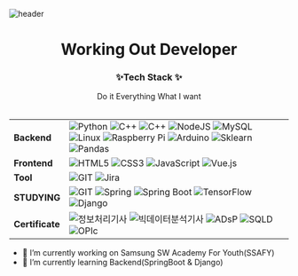 
![header](https://capsule-render.vercel.app/api?type=cylinder&color=auto&height=200&section=header&text=운동하는%20개발자&fontSize=90)




<h1 align="center"> Working Out Developer</h1>
<h3 align="center"> ✨Tech Stack ✨</h3>
<p align="center">
Do it Everything What I want <br><br>

|||
|---|---------|
|**Backend**|![Python](https://img.shields.io/badge/-Python-3776AB?&logo=python&logoColor=white)  ![C++](https://img.shields.io/badge/C++-blue.svg?style=flat&logo=c%2B%2B) ![C++](https://img.shields.io/badge/C-blue.svg?style=flat&logo=c%2B%2B) ![NodeJS](https://img.shields.io/badge/-NodeJS-339933?&logo=Node.js&logoColor=white) ![MySQL](https://img.shields.io/badge/-MySQL-4479A1?&logo=MySQL&logoColor=white) ![Linux](https://img.shields.io/badge/-Linux-333333?&logo=Linux&logoColor=white) ![Raspberry Pi](https://img.shields.io/badge/-RaspberryPi-A22846?&logo=Raspberry-pi&logoColor=white) ![Arduino ](https://img.shields.io/badge/-Arduino-00979D?&logo=Arduino&logoColor=white) ![Sklearn](https://img.shields.io/badge/-Scikit_learn-F7931E?&logo=scikit-learn&logoColor=white)  ![Pandas](https://img.shields.io/badge/-Pandas-150458?&logo=pandas&logoColor=white)|
|**Frontend**| ![HTML5](https://img.shields.io/badge/-HTML5-E34F26?&logo=html5&logoColor=white) ![CSS3](https://img.shields.io/badge/-CSS3-1572B6?&logo=css3&logoColor=white) ![JavaScript](https://img.shields.io/badge/-JavaScript-F7DF1E?&logo=JavaScript&logoColor=white) ![Vue.js](https://img.shields.io/badge/-Vue_js-4FC08D?&style=flat-square&logo=Vue.js&logoColor=white) 
|**Tool**| ![GIT](https://img.shields.io/badge/-GIT-F05032?&logo=GIT&logoColor=white) ![Jira](https://img.shields.io/badge/-Jira-0052CC?&logo=Jira&logoColor=white)
|**STUDYING**| ![GIT](https://img.shields.io/badge/-Solidity-363636?&logo=Solidity&logoColor=white) ![Spring](https://img.shields.io/badge/-Spring-6DB33F?&logo=Spring&logoColor=white) ![Spring Boot](https://img.shields.io/badge/-SpringBoot-6DB33F?&logo=Spring-Boot&logoColor=white) ![TensorFlow](https://img.shields.io/badge/-TensorFlow-FF6F00?&logo=TensorFlow&logoColor=white) ![Django](https://img.shields.io/badge/-Django-092E20?&logo=Django&logoColor=white)
|**Certificate**| ![정보처리기사](https://img.shields.io/badge/-정보처리기사-363636)   ![빅데이터분석기사](https://img.shields.io/badge/-빅데이터분석기사-363636) ![ADsP](https://img.shields.io/badge/-ADsP-363636) ![SQLD](https://img.shields.io/badge/-SQLD-363636) ![OPIc](https://img.shields.io/badge/-OPIc_IH-363636)



</p>
   

- 🔭 I’m currently working on Samsung SW Academy For Youth(SSAFY)
- 🌱 I’m currently learning Backend(SpringBoot & Django)

